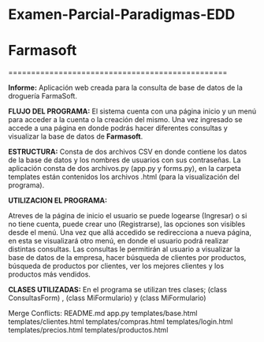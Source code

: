 
Examen-Parcial-Paradigmas-EDD
================================================

# Farmasoft
================================================

**Informe:**
Aplicación web creada para la consulta de base de datos de la droguería FarmaSoft.

**FLUJO DEL PROGRAMA:**
El sistema cuenta con una página inicio y un menú para acceder a la cuenta o la creación del mismo. Una vez ingresado se accede a una página en donde podrás hacer diferentes consultas y visualizar la base de datos de **Farmasoft**.


**ESTRUCTURA:**
Consta de dos archivos CSV en donde contiene los datos de la base de datos y los nombres de usuarios con sus contraseñas. La aplicación consta de dos archivos.py (app.py y forms.py), en la carpeta templates están contenidos los archivos .html (para la visualización del programa).


**UTILIZACION EL PROGRAMA:**

Atreves de la página de inicio el usuario se puede logearse (Ingresar) o si no tiene cuenta, puede crear uno (Registrarse), las opciones son visibles desde el menú. Una vez que allá accedido se redirecciona a nueva página, en esta se visualizará otro menú, en donde el usuario podrá realizar distintas consultas. Las consultas le permitirán al usuario a visualizar la base de datos de la empresa, hacer búsqueda de clientes por productos, búsqueda de productos por clientes, ver los mejores clientes y los productos más vendidos.



**CLASES UTILIZADAS:**
En el programa se utilizan tres clases;  (class ConsultasForm) , (class MiFormulario) y (class MiFormulario) 


Merge Conflicts:
	README.md
	app.py
	templates/base.html
	templates/clientes.html
	templates/compras.html
	templates/login.html
	templates/precios.html
	templates/productos.html
